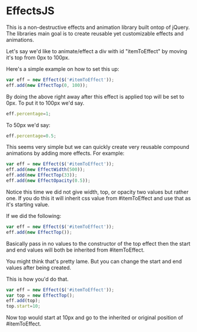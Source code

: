 EffectsJS
=========

This is a non-destructive effects and animation library built ontop of jQuery. The libraries main goal is to create 
reusable yet customizable effects and animations.

Let's say we'd like to animate/effect a div with id "itemToEffect" by moving it's top from 0px to 100px.

Here's a simple example on how to set this up:

```javascript
var eff = new Effect($('#itemToEffect'));
eff.add(new EffectTop(0, 100));
```

By doing the above right away after this effect is applied top will be set to 0px. To put it to 100px we'd say.
```javascript
eff.percentage=1;
```

To 50px we'd say:
```javascript
eff.percentage=0.5;
```

This seems very simple but we can quickly create very reusable compound animations by adding more effects. For example:
```javascript
var eff = new Effect($('#itemToEffect'));
eff.add(new EffectWidth(500));
eff.add(new EffectTop(33));
eff.add(new EffectOpacity(0.5));
```

Notice this time we did not give width, top, or opacity two values but rather one. If you do this it will inherit css value
from #itemToEffect and use that as it's starting value.

If we did the following:
```javascript
var eff = new Effect($('#itemToEffect'));
eff.add(new EffectTop());
```

Basically pass in no values to the constructor of the top effect then the start and end values will both be inherited 
from #itemToEffect.

You might think that's pretty lame. But you can change the start and end values after being created. 

This is how you'd do that.
```javascript
var eff = new Effect($('#itemToEffect'));
var top = new EffectTop();
eff.add(top);
top.start=10;
```

Now top would start at 10px and go to the inherited or original position of #itemToEffect.
